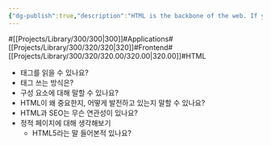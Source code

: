 ```yaml
---
{"dg-publish":true,"description":"HTML is the backbone of the web. If you think you're getting into the web, think at a level where you can read the basics rather than going in-depth.","permalink":"/projects/library/300/320/320-00/320-00-a/","dgPassFrontmatter":true,"noteIcon":"0","created":"2024-06-20T02:33:11.107+09:00","updated":"2024-06-20T02:36:37.884+09:00"}
---
```


#[[Projects/Library/300/300\|300]]#Applications#[[Projects/Library/300/320/320\|320]]#Frontend#[[Projects/Library/300/320/320.00/320.00\|320.00]]#HTML



- 태그를 읽을 수 있나요?
- 태그 쓰는 방식은?
- 구성 요소에 대해 말할 수 있나요?
- HTML이 왜 중요한지, 어떻게 발전하고 있는지 말할 수 있나요?
-  HTML과 SEO는 무슨 연관성이 있나요?
- 정적 페이지에 대해 생각해보기
	- HTML5라는 말 들어본적 있나요?